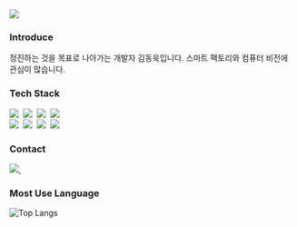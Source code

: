 <div>
  <img src="https://capsule-render.vercel.app/api?type=rect&color=timeGradient&height=300&section=header&text=DongUk's_Github&fontSize=90" />
</div>

<h3>Introduce</h3>
<p>
  정진하는 것을 목표로 나아가는 개발자 김동욱입니다. 스마트 팩토리와 컴퓨터 비전에 관심이 많습니다.
</p>

<h3>Tech Stack</h3>
<div>
  <img src="https://img.shields.io/badge/python-3670A0?style=for-the-badge&logo=python&logoColor=ffdd54" />&nbsp
  <img src="https://img.shields.io/badge/pandas-150458.svg?style=for-the-badge&logo=pandas&logoColor=white" />&nbsp
  <img src="https://img.shields.io/badge/numpy-4d77cf.svg?style=for-the-badge&logo=numpy&logoColor=white" />&nbsp
  <img src="https://img.shields.io/badge/Matplotlib-11557c.svg?style=for-the-badge&logo=Matplotlib&logoColor=white" />&nbsp
</div>
<div>
  <img src="https://img.shields.io/badge/Pytorch-EE4C2C?style=for-the-badge&logo=Pytorch&logoColor=white"/>&nbsp
  <img src="https://img.shields.io/badge/OpenCV-5C3EE8.svg?style=for-the-badge&logo=OpenCV&logoColor=white" />&nbsp
  <img src="https://img.shields.io/badge/MariaDB-003545?style=for-the-badge&logo=MariaDB&logoColor=white"/>&nbsp
  <img src="https://img.shields.io/badge/SQLite-003B57.svg?style=for-the-badge&logo=SQLite&logoColor=white" />&nbsp
</div>

<h3>Contact</h3>
<div>
  <a href="mailto:kdw24739577@gmail.com">
    <img
      src="https://img.shields.io/badge/kdw24739577@gmail.com-D14836?style=for-the-badge&logo=gmail&logoColor=white"/>&nbsp
  </a>
</div>

### Most Use Language
![Top Langs](https://github-readme-stats.vercel.app/api/top-langs/?username=dong-uk-kim97&layout=compact)
